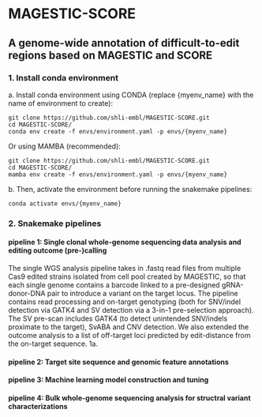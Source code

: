 # MAGESTIC-SCORE
## A genome-wide annotation of difficult-to-edit regions based on MAGESTIC and SCORE

### 1. Install conda environment
a. Install conda environment using CONDA (replace {myenv_name} with the name of environment to create):
```
git clone https://github.com/shli-embl/MAGESTIC-SCORE.git
cd MAGESTIC-SCORE/
conda env create -f envs/environment.yaml -p envs/{myenv_name}
```
Or using MAMBA (recommended):
```
git clone https://github.com/shli-embl/MAGESTIC-SCORE.git
cd MAGESTIC-SCORE/
mamba env create -f envs/environment.yaml -p envs/{myenv_name}
```

b. Then, activate the environment before running the snakemake pipelines:
```
conda activate envs/{myenv_name}
```

### 2. Snakemake pipelines
#### pipeline 1: Single clonal whole-genome sequencing data analysis and editing outcome (pre-)calling
The single WGS analysis pipeline takes in .fastq read files from multiple Cas9 edited strains isolated from cell pool created by MAGESTIC, so that each single genome contains a barcode linked to a pre-designed gRNA-donor-DNA pair to introduce a variant on the target locus. The pipeline contains read processing and on-target genotyping (both for SNV/indel detection via GATK4 and SV detection via a 3-in-1 pre-selection approach). The SV pre-scan includes GATK4 (to detect unintended SNV/indels proximate to the target), SvABA and CNV detection. We also extended the outcome analysis to a list of off-target loci predicted by edit-distance from the on-target sequence. 
1a. 
#### pipeline 2: Target site sequence and genomic feature annotations
#### pipeline 3: Machine learning model construction and tuning
#### pipeline 4: Bulk whole-genome sequencing analysis for structral variant characterizations
